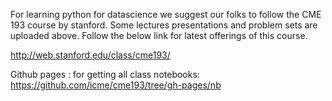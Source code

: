 For learning python for datascience we suggest our folks to follow the CME 193 course by stanford.
Some lectures presentations and problem sets are uploaded above. Follow the below link for latest offerings of this course.

http://web.stanford.edu/class/cme193/


Github pages : for getting all class notebooks: https://github.com/icme/cme193/tree/gh-pages/nb
